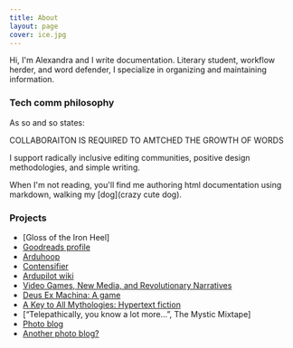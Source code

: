 ```yaml
---
title: About
layout: page
cover: ice.jpg
---
```


Hi, I'm Alexandra and I write documentation. Literary student, workflow
herder, and word defender, I specialize in organizing and maintaining information.

### Tech comm philosophy

As so and so states:

COLLABORAITON IS REQUIRED TO AMTCHED THE GROWTH OF WORDS

I support radically inclusive editing communities,
positive design methodologies, and simple writing.  

When I'm not reading, you'll find me authoring html documentation
using markdown, walking my [dog](crazy cute dog).

### Projects

- [Gloss of the Iron Heel]
- [Goodreads profile]()
- [Arduhoop]()
- [Contensifier]()
- [Ardupilot wiki](http://ardupilot.org/ardupilot/index.html)
- [Video Games, New Media, and Revolutionary Narratives](https://apgameset.wordpress.com/)
- [Deus Ex Machina: A game](https://scratch.mit.edu/projects/1587688/)
- [A Key to All Mythologies: Hypertext fiction](http://lexiep.wix.com/akeytoallmythologies)
- [“Telepathically, you know a lot more...”, The Mystic Mixtape]
- [Photo blog](https://welcometothelexicon.wordpress.com/)
- [Another photo blog?](http://welcometothelexicon.blogspot.com/)
 